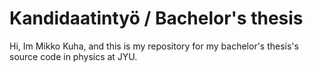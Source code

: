 Kandidaatintyö / Bachelor's thesis
=======
Hi, Im Mikko Kuha, and this is my repository for my bachelor's thesis's source code in physics at JYU.
